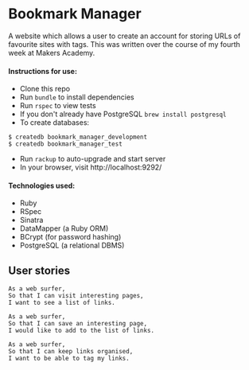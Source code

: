 # Bookmark Manager

A website which allows a user to create an account for storing URLs of favourite sites with tags. This was written over the course of my fourth week at Makers Academy.


#### Instructions for use:
- Clone this repo
- Run ```bundle``` to install dependencies
- Run ```rspec``` to view tests
- If you don't already have PostgreSQL ```brew install postgresql```
- To create databases:
```
$ createdb bookmark_manager_development
$ createdb bookmark_manager_test
```
- Run ```rackup``` to auto-upgrade and start server
- In your browser, visit http://localhost:9292/

#### Technologies used:
- Ruby
- RSpec
- Sinatra
- DataMapper (a Ruby ORM)
- BCrypt (for password hashing)
- PostgreSQL (a relational DBMS)


## User stories
```
As a web surfer,
So that I can visit interesting pages,
I want to see a list of links.

As a web surfer,
So that I can save an interesting page,
I would like to add to the list of links.

As a web surfer,
So that I can keep links organised,
I want to be able to tag my links.
```
